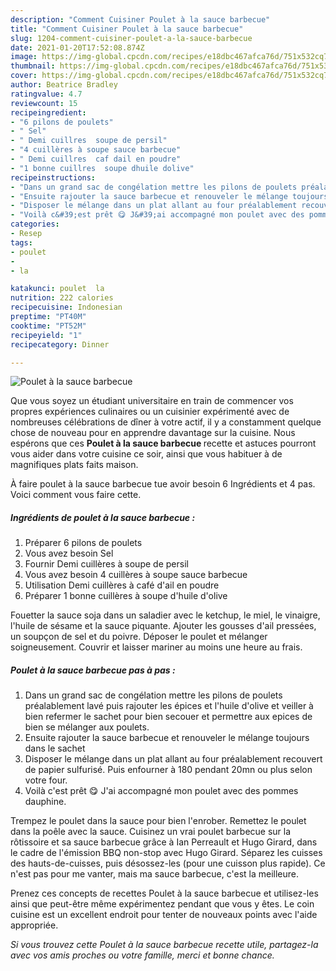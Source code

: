 ```yaml
---
description: "Comment Cuisiner Poulet à la sauce barbecue"
title: "Comment Cuisiner Poulet à la sauce barbecue"
slug: 1204-comment-cuisiner-poulet-a-la-sauce-barbecue
date: 2021-01-20T17:52:08.874Z
image: https://img-global.cpcdn.com/recipes/e18dbc467afca76d/751x532cq70/poulet-a-la-sauce-barbecue-photo-principale-de-la-recette.jpg
thumbnail: https://img-global.cpcdn.com/recipes/e18dbc467afca76d/751x532cq70/poulet-a-la-sauce-barbecue-photo-principale-de-la-recette.jpg
cover: https://img-global.cpcdn.com/recipes/e18dbc467afca76d/751x532cq70/poulet-a-la-sauce-barbecue-photo-principale-de-la-recette.jpg
author: Beatrice Bradley
ratingvalue: 4.7
reviewcount: 15
recipeingredient:
- "6 pilons de poulets"
- " Sel"
- " Demi cuillres  soupe de persil"
- "4 cuillères à soupe sauce barbecue"
- " Demi cuillres  caf dail en poudre"
- "1 bonne cuillres  soupe dhuile dolive"
recipeinstructions:
- "Dans un grand sac de congélation mettre les pilons de poulets préalablement lavé puis rajouter les épices et l&#39;huile d&#39;olive et veiller à bien refermer le sachet pour bien secouer et permettre aux epices de bien se mélanger aux poulets."
- "Ensuite rajouter la sauce barbecue et renouveler le mélange toujours dans le sachet"
- "Disposer le mélange dans un plat allant au four préalablement recouvert de papier sulfurisé. Puis enfourner à 180 pendant 20mn ou plus selon votre four."
- "Voilà c&#39;est prêt 😋 J&#39;ai accompagné mon poulet avec des pommes dauphine."
categories:
- Resep
tags:
- poulet
- 
- la

katakunci: poulet  la 
nutrition: 222 calories
recipecuisine: Indonesian
preptime: "PT40M"
cooktime: "PT52M"
recipeyield: "1"
recipecategory: Dinner

---
```



![Poulet à la sauce barbecue](https://img-global.cpcdn.com/recipes/e18dbc467afca76d/751x532cq70/poulet-a-la-sauce-barbecue-photo-principale-de-la-recette.jpg)

Que vous soyez un étudiant universitaire en train de commencer vos propres expériences culinaires ou un cuisinier expérimenté avec de nombreuses célébrations de dîner à votre actif, il y a constamment quelque chose de nouveau pour en apprendre davantage sur la cuisine. Nous espérons que ces <strong> Poulet à la sauce barbecue </strong> recette et astuces pourront vous aider dans votre cuisine ce soir, ainsi que vous habituer à de magnifiques plats faits maison.

<!--inarticleads1-->

À faire poulet à la sauce barbecue tue avoir besoin 6 Ingrédients et 4 pas. Voici comment vous faire cette.

##### Ingrédients de poulet à la sauce barbecue :

1. Préparer 6 pilons de poulets
1. Vous avez besoin  Sel
1. Fournir  Demi cuillères à soupe de persil
1. Vous avez besoin 4 cuillères à soupe sauce barbecue
1. Utilisation  Demi cuillères à café d&#39;ail en poudre
1. Préparer 1 bonne cuillères à soupe d&#39;huile d&#39;olive


Fouetter la sauce soja dans un saladier avec le ketchup, le miel, le vinaigre, l&#39;huile de sésame et la sauce piquante. Ajouter les gousses d&#39;ail pressées, un soupçon de sel et du poivre. Déposer le poulet et mélanger soigneusement. Couvrir et laisser mariner au moins une heure au frais. 

<!--inarticleads2-->

##### Poulet à la sauce barbecue pas à pas :

1. Dans un grand sac de congélation mettre les pilons de poulets préalablement lavé puis rajouter les épices et l&#39;huile d&#39;olive et veiller à bien refermer le sachet pour bien secouer et permettre aux epices de bien se mélanger aux poulets.
1. Ensuite rajouter la sauce barbecue et renouveler le mélange toujours dans le sachet
1. Disposer le mélange dans un plat allant au four préalablement recouvert de papier sulfurisé. Puis enfourner à 180 pendant 20mn ou plus selon votre four.
1. Voilà c&#39;est prêt 😋 J&#39;ai accompagné mon poulet avec des pommes dauphine.


Trempez le poulet dans la sauce pour bien l&#39;enrober. Remettez le poulet dans la poêle avec la sauce. Cuisinez un vrai poulet barbecue sur la rôtissoire et sa sauce barbecue grâce à Ian Perreault et Hugo Girard, dans le cadre de l&#39;émission BBQ non-stop avec Hugo Girard. Séparez les cuisses des hauts-de-cuisses, puis désossez-les (pour une cuisson plus rapide). Ce n&#39;est pas pour me vanter, mais ma sauce barbecue, c&#39;est la meilleure. 

<!--inarticleads1-->

<p>
Prenez ces concepts de recettes Poulet à la sauce barbecue et utilisez-les ainsi que peut-être même expérimentez pendant que vous y êtes. Le coin cuisine est un excellent endroit pour tenter de nouveaux points avec l'aide appropriée.
</p>

<p>
<i>Si vous trouvez cette Poulet à la sauce barbecue recette utile, partagez-la avec vos amis proches ou votre famille, merci et bonne chance.</i>
</p>

